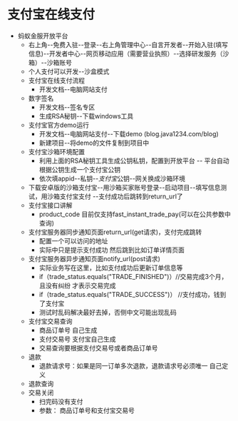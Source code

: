 # 支付宝在线支付

- 蚂蚁金服开放平台
  - 右上角--免费入驻--登录--右上角管理中心--自言开发者--开始入驻(填写信息)--开发者中心--网页移动应用（需要营业执照）--选择研发服务（沙箱）--沙箱账号
  - 个人支付可以开发--沙盒模式
  - 支付宝在线支付流程
    - 开发文档--电脑网站支付
  - 数字签名
    - 开发文档--签名专区
    - 生成RSA秘钥--下载windows工具
  - 支付宝官方demo运行
    - 开发文档--电脑网站支付--下载demo (blog.java1234.com/blog)
    - 新建项目--将demo的文件复制到项目中
  - 支付宝沙箱环境配置
    - 利用上面的RSA秘钥工具生成公钥私钥，配置到开放平台 -- 平台自动根据公钥生成一个支付宝公钥
    - 依次填appid--私钥--*支付宝*公钥--网关换成沙箱环境
  - 下载安卓版的沙箱支付宝--用沙箱买家账号登录--启动项目--填写信息测试，用沙箱支付宝支付 --支付成功后跳转到return_url了
  - 支付宝接口讲解
    - product_code 目前仅支持fast_instant_trade_pay(可以在公共参数中查询)
  - 支付宝服务器同步通知页面return_url(get请求)，支付完成跳转
    - 配置一个可以访问的地址
    - 实际中只是提示支付成功 然后跳到比如订单详情页面
  - 支付宝服务器异步通知页面notify_url(post请求)
    - 实际业务写在这里，比如支付成功后更新订单信息等
    - if（trade_status.equals("TRADE_FINISHED")）//交易完成3个月，且没有纠纷 才表示交易完成
    - if（trade_status.equals("TRADE_SUCCESS")） //支付成功，钱到了支付宝
    - 测试时乱码解决最好去掉，否侧中文可能出现乱码
  - 支付宝交易查询
    - 商品订单号 自己生成
    - 支付交易号 支付宝自己生成
    - 交易查询要根据支付交易号或者商品订单号
  - 退款
    - 退款请求号：如果是同一订单多次退款，退款请求号必须唯一 自己定义
  - 退款查询
  - 交易关闭
    - 扫完码没有支付
    - 参数： 商品订单号和支付宝交易号